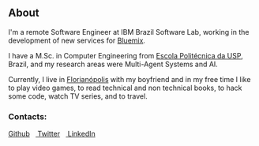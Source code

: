 ## About

I'm a remote Software Engineer at IBM Brazil Software Lab, working in the development of new services for [Bluemix](https://www.bluemix.net/).

I have a M.Sc. in Computer Engineering from [Escola Politécnica da USP](http://www.poli.usp.br/), Brazil, and my research areas were Multi-Agent Systems and AI.

Currently, I live in [Florianópolis](http://en.wikipedia.org/wiki/Florian%C3%B3polis) with my boyfriend and in my free time I like to play video games, to read technical and non technical books, to hack some code, watch TV series, and to travel.



### Contacts:
<a href="https://github.com/marianafranco" class="social"><i class="icon icon-github"></i> Github</a>&nbsp;&nbsp;&nbsp;<a href="https://twitter.com/marianafranco" class="social"><i class="icon icon-twitter"></i> Twitter</a>&nbsp;&nbsp;&nbsp;<a href="http://www.linkedin.com/pub/mariana-ramos-franco/17/5a4/271" class="social"><i class="icon icon-linkedin"></i> LinkedIn</a>
